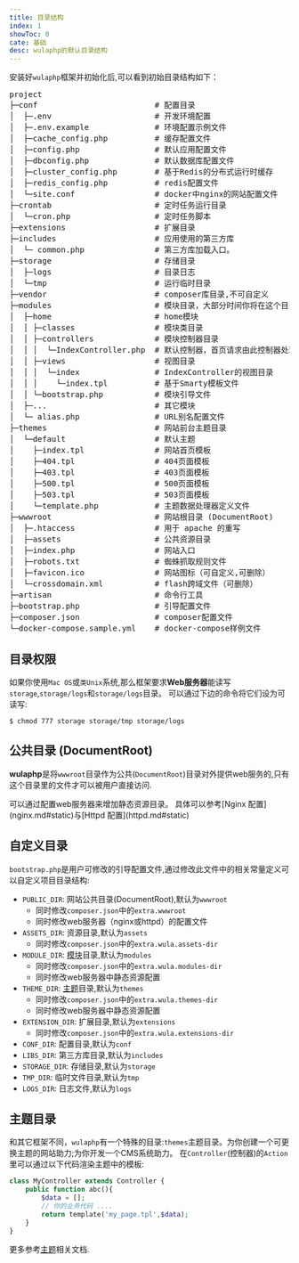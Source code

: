 ```yaml
---
title: 目录结构
index: 1
showToc: 0
cate: 基础
desc: wulaphp的默认目录结构
---
```


安装好`wulaphp`框架并初始化后,可以看到初始目录结构如下：

<pre>
project
├─conf                         # 配置目录
│  ├─.env                      # 开发环境配置
│  ├─.env.example              # 环境配置示例文件
│  ├─cache_config.php          # 缓存配置文件
│  ├─config.php                # 默认应用配置文件
│  ├─dbconfig.php              # 默认数据库配置文件
│  ├─cluster_config.php        # 基于Redis的分布式运行时缓存
│  ├─redis_config.php          # redis配置文件
│  └─site.conf                 # docker中nginx的网站配置文件
├─crontab                      # 定时任务运行目录
│  └─cron.php                  # 定时任务脚本
├─extensions                   # 扩展目录
├─includes                     # 应用使用的第三方库
│  └─ common.php               # 第三方库加载入口。
├─storage                      # 存储目录
│  ├─logs                      # 目录日志
│  └─tmp                       # 运行临时目录
├─vendor                       # composer库目录,不可自定义
├─modules                      # 模块目录，大部分时间你将在这个目录里工作
│  ├─home                      # home模块
│  │ ├─classes                 # 模块类目录
│  │ ├─controllers             # 模块控制器目录
│  │ │  └─IndexController.php  # 默认控制器，首页请求由此控制器处理
│  │ ├─views                   # 视图目录
│  │ │  └─index                # IndexController的视图目录
│  │ │    └─index.tpl          # 基于Smarty模板文件
│  │ └─bootstrap.php           # 模块引导文件
│  ├─...                       # 其它模块
│  └─ alias.php                # URL别名配置文件
├─themes                       # 网站前台主题目录
│  └─default                   # 默认主题
│    ├─index.tpl               # 网站首页模板
│    ├─404.tpl                 # 404页面模板
│    ├─403.tpl                 # 403页面模板
│    ├─500.tpl                 # 500页面模板
│    ├─503.tpl                 # 503页面模板
│    └─template.php            # 主题数据处理器定义文件
├─wwwroot                      # 网站根目录 (DocumentRoot)
│  ├─.htaccess                 # 用于 apache 的重写
│  ├─assets                    # 公共资源目录
│  ├─index.php                 # 网站入口
│  ├─robots.txt                # 蜘蛛抓取规则文件
│  ├─favicon.ico               # 网站图标（可自定义,可删除）
│  └─crossdomain.xml           # flash跨域文件（可删除）
├─artisan                      # 命令行工具
├─bootstrap.php                # 引导配置文件
├─composer.json                # composer配置文件
└─docker-compose.sample.yml    # docker-compose样例文件
</pre>

## 目录权限

如果你使用`Mac OS`或`类Unix`系统,那么框架要求**Web服务器**能读写`storage`,`storage/logs`和`storage/logs`目录。
可以通过下边的命令将它们设为可读写:

`$ chmod 777 storage storage/tmp storage/logs`

## 公共目录 (DocumentRoot)

**wulaphp**是将`wwwroot`目录作为公共(`DocumentRoot`)目录对外提供web服务的,只有这个目录里的文件才可以被用户直接访问.

<p class="tip" markdown=1>可以通过配置web服务器来增加静态资源目录。
具体可以参考[Nginx 配置](nginx.md#static)与[Httpd 配置](httpd.md#static)</p>

## 自定义目录

`bootstrap.php`是用户可修改的引导配置文件,通过修改此文件中的相关常量定义可以自定义项目目录结构:

* `PUBLIC_DIR`: 网站公共目录(DocumentRoot),默认为`wwwroot`
  * 同时修改`composer.json`中的`extra.wwwroot`
  * 同时修改web服务器（nginx或httpd）的配置文件
* `ASSETS_DIR`: 资源目录,默认为`assets`
  * 同时修改`composer.json`中的`extra.wula.assets-dir`
* `MODULE_DIR`: [模块](module.md)目录,默认为`modules`
  * 同时修改`composer.json`中的`extra.wula.modules-dir`
  * 同时修改web服务器中静态资源配置
* `THEME_DIR`: [主题](theme/index.md)目录,默认为`themes`
  * 同时修改`composer.json`中的`extra.wula.themes-dir`
  * 同时修改web服务器中静态资源配置
* `EXTENSION_DIR`: 扩展目录,默认为`extensions`
  * 同时修改`composer.json`中的`extra.wula.extensions-dir`
* `CONF_DIR`: 配置目录,默认为`conf`
* `LIBS_DIR`: 第三方库目录,默认为`includes`
* `STORAGE_DIR`: 存储目录,默认为`storage`
* `TMP_DIR`: 临时文件目录,默认为`tmp`
* `LOGS_DIR`: 日志文件,默认为`logs`

## 主题目录

和其它框架不同，`wulaphp`有一个特殊的目录:`themes`主题目录。为你创建一个可更换主题的网站助力;为你开发一个CMS系统助力。
在`Controller`(控制器)的`Action`里可以通过以下代码渲染主题中的模板:

```php
class MyController extends Controller {
    public function abc(){
        $data = [];
        // 你的业务代码 ....
        return template('my_page.tpl',$data);
    }
}
```

更多参考[主题](theme/index.md)相关文档.
